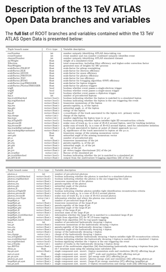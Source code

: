# Description of the 13 TeV ATLAS Open Data branches and variables

The **full list** of ROOT branches and variables contained within the 13 TeV ATLAS Open Data is presented below:

![](pictures/tab_04.png)

![](pictures/tab_05.png)
